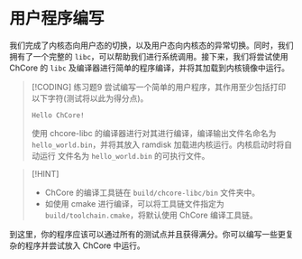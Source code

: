 # 用户程序编写

我们完成了内核态向用户态的切换，以及用户态向内核态的异常切换。同时，我们拥有了一个完整的 `libc`，可以帮助我们进行系统调用。接下来，我们将尝试使用 ChCore 的 `libc` 及编译器进行简单的程序编译，并将其加载到内核镜像中运行。

> [!CODING] 练习题9
> 尝试编写一个简单的用户程序，其作用至少包括打印以下字符(测试将以此为得分点)。
> ```
> Hello ChCore!
> ```
> 使用 chcore-libc 的编译器进行对其进行编译，编译输出文件名命名为 `hello_world.bin`，并将其放入 ramdisk 加载进内核运行。内核启动时将自动运行 文件名为 `hello_world.bin` 的可执行文件。

> [!HINT]
>
> - ChCore 的编译工具链在 `build/chcore-libc/bin` 文件夹中。
> - 如使用 cmake 进行编译，可以将工具链文件指定为 `build/toolchain.cmake`，将默认使用 ChCore 编译工具链。

到这里，你的程序应该可以通过所有的测试点并且获得满分。你可以编写一些更复杂的程序并尝试放入 ChCore 中运行。

